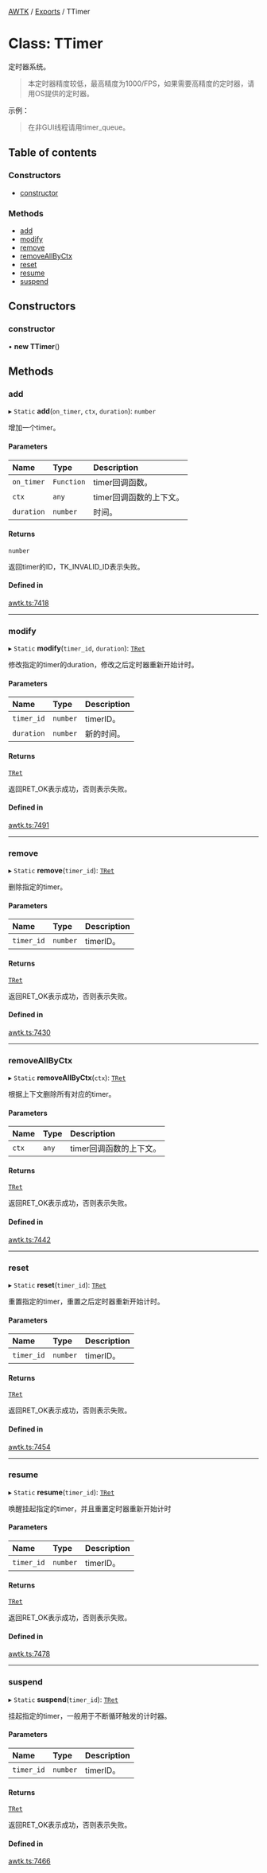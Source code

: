 [AWTK](../README.md) / [Exports](../modules.md) / TTimer

# Class: TTimer

定时器系统。

> 本定时器精度较低，最高精度为1000/FPS，如果需要高精度的定时器，请用OS提供的定时器。

示例：

> 在非GUI线程请用timer\_queue。

## Table of contents

### Constructors

- [constructor](TTimer.md#constructor)

### Methods

- [add](TTimer.md#add)
- [modify](TTimer.md#modify)
- [remove](TTimer.md#remove)
- [removeAllByCtx](TTimer.md#removeallbyctx)
- [reset](TTimer.md#reset)
- [resume](TTimer.md#resume)
- [suspend](TTimer.md#suspend)

## Constructors

### constructor

• **new TTimer**()

## Methods

### add

▸ `Static` **add**(`on_timer`, `ctx`, `duration`): `number`

增加一个timer。

#### Parameters

| Name | Type | Description |
| :------ | :------ | :------ |
| `on_timer` | `Function` | timer回调函数。 |
| `ctx` | `any` | timer回调函数的上下文。 |
| `duration` | `number` | 时间。 |

#### Returns

`number`

返回timer的ID，TK_INVALID_ID表示失败。

#### Defined in

[awtk.ts:7418](https://github.com/zlgopen/awtk-binding/blob/145cdd58/tools/code_gen/js/output/awtk.ts#L7418)

___

### modify

▸ `Static` **modify**(`timer_id`, `duration`): [`TRet`](../enums/TRet.md)

修改指定的timer的duration，修改之后定时器重新开始计时。

#### Parameters

| Name | Type | Description |
| :------ | :------ | :------ |
| `timer_id` | `number` | timerID。 |
| `duration` | `number` | 新的时间。 |

#### Returns

[`TRet`](../enums/TRet.md)

返回RET_OK表示成功，否则表示失败。

#### Defined in

[awtk.ts:7491](https://github.com/zlgopen/awtk-binding/blob/145cdd58/tools/code_gen/js/output/awtk.ts#L7491)

___

### remove

▸ `Static` **remove**(`timer_id`): [`TRet`](../enums/TRet.md)

删除指定的timer。

#### Parameters

| Name | Type | Description |
| :------ | :------ | :------ |
| `timer_id` | `number` | timerID。 |

#### Returns

[`TRet`](../enums/TRet.md)

返回RET_OK表示成功，否则表示失败。

#### Defined in

[awtk.ts:7430](https://github.com/zlgopen/awtk-binding/blob/145cdd58/tools/code_gen/js/output/awtk.ts#L7430)

___

### removeAllByCtx

▸ `Static` **removeAllByCtx**(`ctx`): [`TRet`](../enums/TRet.md)

根据上下文删除所有对应的timer。

#### Parameters

| Name | Type | Description |
| :------ | :------ | :------ |
| `ctx` | `any` | timer回调函数的上下文。 |

#### Returns

[`TRet`](../enums/TRet.md)

返回RET_OK表示成功，否则表示失败。

#### Defined in

[awtk.ts:7442](https://github.com/zlgopen/awtk-binding/blob/145cdd58/tools/code_gen/js/output/awtk.ts#L7442)

___

### reset

▸ `Static` **reset**(`timer_id`): [`TRet`](../enums/TRet.md)

重置指定的timer，重置之后定时器重新开始计时。

#### Parameters

| Name | Type | Description |
| :------ | :------ | :------ |
| `timer_id` | `number` | timerID。 |

#### Returns

[`TRet`](../enums/TRet.md)

返回RET_OK表示成功，否则表示失败。

#### Defined in

[awtk.ts:7454](https://github.com/zlgopen/awtk-binding/blob/145cdd58/tools/code_gen/js/output/awtk.ts#L7454)

___

### resume

▸ `Static` **resume**(`timer_id`): [`TRet`](../enums/TRet.md)

唤醒挂起指定的timer，并且重置定时器重新开始计时

#### Parameters

| Name | Type | Description |
| :------ | :------ | :------ |
| `timer_id` | `number` | timerID。 |

#### Returns

[`TRet`](../enums/TRet.md)

返回RET_OK表示成功，否则表示失败。

#### Defined in

[awtk.ts:7478](https://github.com/zlgopen/awtk-binding/blob/145cdd58/tools/code_gen/js/output/awtk.ts#L7478)

___

### suspend

▸ `Static` **suspend**(`timer_id`): [`TRet`](../enums/TRet.md)

挂起指定的timer，一般用于不断循环触发的计时器。

#### Parameters

| Name | Type | Description |
| :------ | :------ | :------ |
| `timer_id` | `number` | timerID。 |

#### Returns

[`TRet`](../enums/TRet.md)

返回RET_OK表示成功，否则表示失败。

#### Defined in

[awtk.ts:7466](https://github.com/zlgopen/awtk-binding/blob/145cdd58/tools/code_gen/js/output/awtk.ts#L7466)
